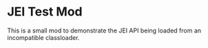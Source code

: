 # JEI Test Mod

This is a small mod to demonstrate the JEI API being loaded from an incompatible classloader. 
